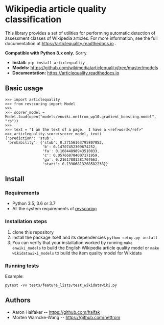 # Wikipedia article quality classification

This library provides a set of utilities for performing automatic detection of
assessment classes of Wikipedia articles.  For more information, see the full
documentation at https://articlequality.readthedocs.io .

**Compatible with Python 3.x only.**  Sorry.

* **Install:** ``pip install articlequality``
* **Models:** https://github.com/wikimedia/articlequality/tree/master/models
* **Documentation:** https://articlequality.readthedocs.io

## Basic usage

    >>> import articlequality
    >>> from revscoring import Model
    >>>
    >>> scorer_model = Model.load(open("models/enwiki.nettrom_wp10.gradient_boosting.model", "rb"))
    >>>
    >>> text = "I am the text of a page.  I have a <ref>word</ref>"
    >>> articlequality.score(scorer_model, text)
    {'prediction': 'stub',
     'probability': {'stub': 0.27156163795807853,
                     'b': 0.14707452309674252,
                     'fa': 0.16844898943510833,
                     'c': 0.057668704007171959,
                     'ga': 0.21617801281707663,
                     'start': 0.13906813268582238}}

## Install

### Requirements

* Python 3.5, 3.6 or 3.7
* All the system requirements of [revscoring](https://github.com/wikimedia/revscoring)

### Installation steps

1. clone this repository
2. install the package itself and its dependencies `python setup.py install`
3. You can verify that your installation worked by running `make enwiki_models` to build the English Wikipedia article quality model or `make wikidatawiki_models` to build the item quality model for Wikidata

### Running tests

Example:

```
pytest -vv tests/feature_lists/test_wikidatawiki.py
```

## Authors
* Aaron Halfaker -- https://github.com/halfak
* Morten Warncke-Wang -- https://github.com/nettrom
